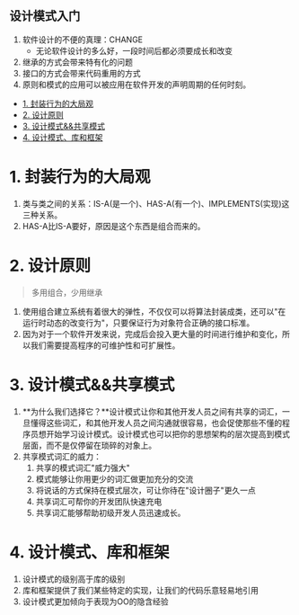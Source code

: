 设计模式入门
---
1. 软件设计的不便的真理：CHANGE
    + 无论软件设计的多么好，一段时间后都必须要成长和改变
2. 继承的方式会带来特有化的问题
3. 接口的方式会带来代码重用的方式
4. 原则和模式的应用可以被应用在软件开发的声明周期的任何时刻。

<!-- TOC -->

- [1. 封装行为的大局观](#1-封装行为的大局观)
- [2. 设计原则](#2-设计原则)
- [3. 设计模式&&共享模式](#3-设计模式共享模式)
- [4. 设计模式、库和框架](#4-设计模式库和框架)

<!-- /TOC -->

# 1. 封装行为的大局观
1. 类与类之间的关系：IS-A(是一个)、HAS-A(有一个)、IMPLEMENTS(实现)这三种关系。
2. HAS-A比IS-A要好，原因是这个东西是组合而来的。

# 2. 设计原则
>多用组合，少用继承  

1. 使用组合建立系统有着很大的弹性，不仅仅可以将算法封装成类，还可以"在运行时动态的改变行为"，只要保证行为对象符合正确的接口标准。
2. 因为对于一个软件开发来说，完成后会投入更大量的时间进行维护和变化，所以我们需要提高程序的可维护性和可扩展性。

# 3. 设计模式&&共享模式
1. **为什么我们选择它？**设计模式让你和其他开发人员之间有共享的词汇，一旦懂得这些词汇，和其他开发人员之间沟通就很容易，也会促使那些不懂的程序员想开始学习设计模式。设计模式也可以把你的思想架构的层次提高到模式层面，而不是仅停留在琐碎的对象上。
2. 共享模式词汇的威力：
    1. 共享的模式词汇"威力强大"
    2. 模式能够让你用更少的词汇做更加充分的交流
    3. 将说话的方式保持在模式层次，可让你待在"设计圈子"更久一点
    4. 共享词汇可帮你的开发团队快速充电
    5. 共享词汇能够帮助初级开发人员迅速成长。

# 4. 设计模式、库和框架
1. 设计模式的级别高于库的级别
2. 库和框架提供了我们某些特定的实现，让我们的代码乐意轻易地引用
3. 设计模式更加倾向于表现为OO的隐含经验


